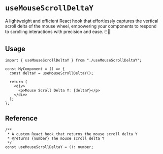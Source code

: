 # `useMouseScrollDeltaY`

A lightweight and efficient React hook that effortlessly captures the vertical scroll delta of the mouse wheel, empowering your components to respond to scrolling interactions with precision and ease. 🖱️📜

## Usage

```tsx
import { useMouseScrollDeltaY } from "./useMouseScrollDeltaY";

const MyComponent = () => {
  const deltaY = useMouseScrollDeltaY();

  return (
    <div>
      <p>Mouse Scroll Delta Y: {deltaY}</p>
    </div>
  );
};
```

## Reference

```tsx
/**
 * A custom React hook that returns the mouse scroll delta Y
 * @returns {number} The mouse scroll delta Y
 */
const useMouseScrollDeltaY = (): number;
```
